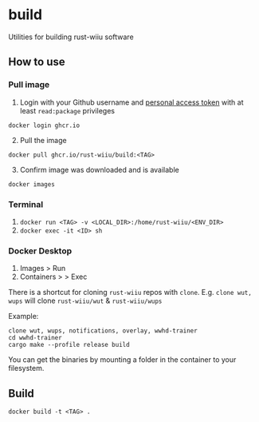 # build
Utilities for building rust-wiiu software

## How to use

### Pull image

1. Login with your Github username and [personal access token](https://docs.github.com/en/packages/working-with-a-github-packages-registry/working-with-the-container-registry#about-the-container-registry) with at least `read:package` privileges
```
docker login ghcr.io
```

2. Pull the image
```
docker pull ghcr.io/rust-wiiu/build:<TAG>
```

3. Confirm image was downloaded and is available
```
docker images
```

### Terminal

1. `docker run <TAG> -v <LOCAL_DIR>:/home/rust-wiiu/<ENV_DIR>`
2. `docker exec -it <ID> sh`

### Docker Desktop

1. Images \> Run
2. Containers \> <CONTAINER> \> Exec

There is a shortcut for cloning `rust-wiiu` repos with `clone`. E.g. `clone wut, wups` will clone `rust-wiiu/wut` & `rust-wiiu/wups`

Example:

```
clone wut, wups, notifications, overlay, wwhd-trainer
cd wwhd-trainer
cargo make --profile release build
```

You can get the binaries by mounting a folder in the container to your filesystem.

## Build

`docker build -t <TAG> .`

